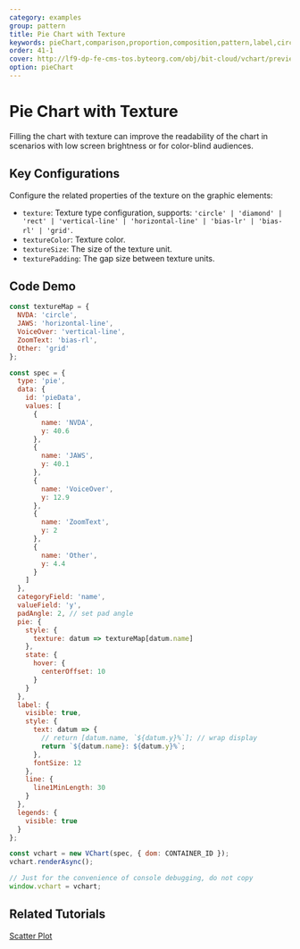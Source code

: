 ```yaml
---
category: examples
group: pattern
title: Pie Chart with Texture
keywords: pieChart,comparison,proportion,composition,pattern,label,circle
order: 41-1
cover: http://lf9-dp-fe-cms-tos.byteorg.com/obj/bit-cloud/vchart/preview/pattern/accessible-pie.png
option: pieChart
---
```


# Pie Chart with Texture

Filling the chart with texture can improve the readability of the chart in scenarios with low screen brightness or for color-blind audiences.

## Key Configurations

Configure the related properties of the texture on the graphic elements:

- `texture`: Texture type configuration, supports: `'circle' | 'diamond' | 'rect' | 'vertical-line' | 'horizontal-line' | 'bias-lr' | 'bias-rl' | 'grid'`.
- `textureColor`: Texture color.
- `textureSize`: The size of the texture unit.
- `texturePadding`: The gap size between texture units.

## Code Demo

```javascript livedemo
const textureMap = {
  NVDA: 'circle',
  JAWS: 'horizontal-line',
  VoiceOver: 'vertical-line',
  ZoomText: 'bias-rl',
  Other: 'grid'
};

const spec = {
  type: 'pie',
  data: {
    id: 'pieData',
    values: [
      {
        name: 'NVDA',
        y: 40.6
      },
      {
        name: 'JAWS',
        y: 40.1
      },
      {
        name: 'VoiceOver',
        y: 12.9
      },
      {
        name: 'ZoomText',
        y: 2
      },
      {
        name: 'Other',
        y: 4.4
      }
    ]
  },
  categoryField: 'name',
  valueField: 'y',
  padAngle: 2, // set pad angle
  pie: {
    style: {
      texture: datum => textureMap[datum.name]
    },
    state: {
      hover: {
        centerOffset: 10
      }
    }
  },
  label: {
    visible: true,
    style: {
      text: datum => {
        // return [datum.name, `${datum.y}%`]; // wrap display
        return `${datum.name}: ${datum.y}%`;
      },
      fontSize: 12
    },
    line: {
      line1MinLength: 30
    }
  },
  legends: {
    visible: true
  }
};

const vchart = new VChart(spec, { dom: CONTAINER_ID });
vchart.renderAsync();

// Just for the convenience of console debugging, do not copy
window.vchart = vchart;
```

## Related Tutorials

[Scatter Plot](link)

